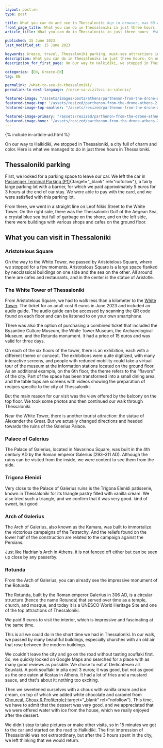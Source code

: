 ```yaml
---
layout: post.en
type: post

title: What you can do and see in Thessaloniki #up in browser, max 60 chars
front_page_title: What you can do in Thessaloniki in just three hours  #shows on the front page
article_title: What you can do in Thessaloniki in just three hours  #shows on article page

published: 15 June 2023
last_modified_at: 15 June 2023

keywords: Greece, travel, Thessaloniki parking, must-see attractions in Thessaloniki, what to visit in Thessaloniki
description: What you can do in Thessaloniki in just three hours; On our way to Halkidiki, we stopped in Thessaloniki, a city full of charm and color. Here is what we managed to do in just three hours in Thessaloniki. #max 160 chars
description_for_first_page: On our way to Halkidiki, we stopped in Thessaloniki, a city full of charm and color. Here is what we managed to do in just three hours in Thessaloniki.

categories: [EN, Greece-EN]
tag: EN

permalink: /what-to-see-in-thessaloniki/
permalink-to-next-language: /ro/ce-sa-vizitezi-in-salonic/

featured-image: "/assets/images/posts/athens/parthenon-from-the-drone-athens-2.webp" # full size, poate fi empty daca featured-image-top e empty
featured-image-top: "/assets/resized/parthenon-from-the-drone-athens-2-1600x900.webp" # prima poza din articol, poate fi empty
featured-image-top-smaller: "/assets/resized/parthenon-from-the-drone-athens-2-800x450.webp" # 800

featured-image-primary: "/assets/resized/parthenon-from-the-drone-athens-2-800x450.webp " # poza care apare pe prima pagina landscape
featured-image-home: "/assets/resized/parthenon-from-the-drone-athens-2-800x450.webp " # poza care apare pe prima pagina square
---
```

{% include in-article-ad.html %}

On our way to Halkidiki, we stopped in Thessaloniki, a city full of charm and color. Here is what we managed to do in just three hours in Thessaloniki.

## Thessaloniki parking

First, we looked for a parking space to leave our car. We left the car in [Passenger Terminal Parking (P1)](https://www.google.com/maps/place/Passenger+Terminal+Parking+(P1)/@40.6345997,22.9349951,19.75z/data=!4m17!1m10!3m9!1s0x14a8396ff3dc0767:0x552aae944aaf3b75!2sNoa+Hotel!5m2!4m1!1i2!8m2!3d40.6350005!4d22.935659!16s%2Fg%2F11kl03nfsh!3m5!1s0x14a8390a2e92d639:0xb24f4bc0bcc4ad8!8m2!3d40.6346164!4d22.9351678!16s%2Fg%2F11hbqkxc7d?entry=ttu){:target="_blank" rel="nofollow"}, a fairly large parking lot with a barrier, for which we paid approximately 5 euros for 3 hours at the end of our stay. We were able to pay with the card, and we were satisfied with this parking lot.

From there, we went in a straight line on Leof Nikis Street to the White Tower. On the right side, there was the Thessaloniki Gulf of the Aegean Sea, a crystal blue sea but full of garbage on the shore, and on the left side, there were buildings with various shops and cafes on the ground floor.

## What you can visit in Thessaloniki

### Aristotelous Square

On the way to the White Tower, we passed by Aristotelous Square, where we stopped for a few moments. Aristotelous Square is a large space flanked by neoclassical buildings on one side and the sea on the other. All around there are cafes and restaurants, and in the center is the statue of Aristotle.

### The White Tower of Thessaloniki

From Aristotelous Square, we had to walk less than a kilometer to the [White Tower](http://www.lpth.gr/indexeg.php). The ticket for an adult cost 6 euros in June 2023 and included an audio guide. The audio guide can be accessed by scanning the QR code found on each floor and can be listened to on your own smartphone.

There was also the option of purchasing a combined ticket that included the Byzantine Culture Museum, the White Tower Museum, the Archaeological Museum, and the Rotunda monument. It had a price of 15 euros and was valid for three days.

On each of the six floors of the tower, there is an exhibition, each with a different theme or concept. The exhibitions were quite digitized, with many interactive screens, and people with reduced mobility could take a virtual tour of the museum at the information stations located on the ground floor. As an additional example, on the 6th floor, the theme refers to the "flavors" of the city. Part of the space has been transformed into a small dining area, and the table tops are screens with videos showing the preparation of recipes specific to the city of Thessaloniki.

But the main reason for our visit was the view offered by the balcony on the top floor. We took some photos and then continued our walk through Thessaloniki.

Near the White Tower, there is another tourist attraction: the statue of Alexander the Great. But we actually changed directions and headed towards the ruins of the Galerius Palace.

### Palace of Galerius

The Palace of Galerius, located in Navarinou Square, was built in the 4th century AD by the Roman emperor Galerius (293–311 AD). Although the ruins can be visited from the inside, we were content to see them from the side.

### Trigona Elenidi

Very close to the Palace of Galerius ruins is the Trigona Elenidi patisserie, known in Thessaloniki for its triangle pastry filled with vanilla cream. We also tried such a triangle, and we confirm that it was very good. kind of sweet, but good.

### Arch of Galerius

The Arch of Galerius, also known as the Kamara, was built to immortalize the victorious campaigns of the Tetrarchy. And the reliefs found on the lower half of the construction are related to the campaign against the Persians.

Just like Hadrian's Arch in Athens, it is not fenced off either but can be seen up close by any passerby.

### Rotunda

From the Arch of Galerius, you can already see the impressive monument of the Rotunda.

The Rotunda, built by the Roman emperor Galerius in 306 AD, is a circular structure (hence the name Rotunda) that served over time as a temple, church, and mosque, and today it is a UNESCO World Heritage Site and one of the top attractions of Thessaloniki.

We paid 6 euros to visit the interior, which is impressive and fascinating at the same time.

This is all we could do in the short time we had in Thessaloniki. In our walk, we passed by many beautiful buildings, especially churches with an old air that rose between the modern buildings.

We couldn't leave the city and go on the road without tasting souflaki first. So, we quickly looked on Google Maps and searched for a place with as many good reviews as possible. We chose to eat at Derlicatesen all Souvlaki. A pork souflaki in pita cost 3 euros; it was good, but not as good as the one eaten at Kostas in Athens. It had a lot of fries and a mustard sauce, and that's about it; nothing too exciting.

Then we sweetened ourselves with a choux with vanilla cream and ice cream, on top of which we added white chocolate and caramel from [Choureál, Choux & Profiterole](https://choureal.com/catalogue/){:target="_blank" rel="nofollow"}. This time, we have to admit that the dessert was very good, and we appreciated that we were offered water with ice from the house, which we really enjoyed after the dessert.

We didn't stop to take pictures or make other visits, so in 15 minutes we got to the car and started on the road to Halkidiki.
The first impression of Thessaloniki was not extraordinary, but after the 3 hours spent in the city, we left thinking that we would return.
